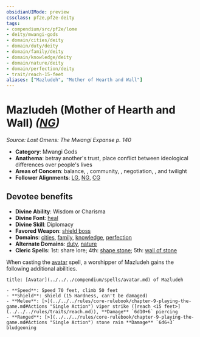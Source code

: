 ```yaml
---
obsidianUIMode: preview
cssclass: pf2e,pf2e-deity
tags:
- compendium/src/pf2e/lome
- deity/mwangi-gods
- domain/cities/deity
- domain/duty/deity
- domain/family/deity
- domain/knowledge/deity
- domain/nature/deity
- domain/perfection/deity
- trait/reach-15-feet
aliases: ["Mazludeh", "Mother of Hearth and Wall"]
---
```

# Mazludeh (Mother of Hearth and Wall) *([NG](../../../rules/traits/neutral-good-b1.md))*  
*Source: Lost Omens: The Mwangi Expanse p. 140*  

- **Category**: Mwangi Gods
- **Anathema**: betray another's trust, place conflict between ideological differences over people's lives
- **Areas of Concern**: balance, , community, , negotiation, , and twilight
- **Follower Alignments**: [LG](../../../rules/traits/lawful-goo-b1.md), [NG](../../../rules/traits/neutral-good-b1.md), [CG](../../../rules/traits/chaotic-good-b1.md)

## Devotee benefits

- **Divine Ability**: Wisdom or Charisma
- **Divine Font**: [heal](../../spells/heal.md)
- **Divine Skill**: Diplomacy
- **Favored Weapon**: [shield boss](../../equipment/items/shield-boss.md)
- **Domains**: [cities](../domains.md#Cities), [family](../domains.md#Family), [knowledge](../domains.md#Knowledge), [perfection](../domains.md#Perfection)
- **Alternate Domains**: [duty](../domains.md#Duty), [nature](../domains.md#Nature)
- **Cleric Spells**: 1st: share lore; 4th: [shape stone](../../spells/shape-stone.md); 5th: [wall of stone](../../spells/wall-of-stone.md)

When casting the [avatar](../../spells/avatar.md) spell, a worshipper of Mazludeh gains the following additional abilities.

```ad-embed-avatar
title: [Avatar](../../../compendium/spells/avatar.md) of Mazludeh

- **Speed**: Speed 70 feet, climb 50 feet
- **Shield**: shield (15 Hardness, can't be damaged)
- **Melee**: [>](../../../rules/core-rulebook/chapter-9-playing-the-game.md#Actions "Single Action") viper strike ([reach <15 feet>](../../../rules/traits/reach.md)), **Damage** `6d10+6` piercing
- **Ranged**: [>](../../../rules/core-rulebook/chapter-9-playing-the-game.md#Actions "Single Action") stone rain **Damage** `6d6+3` bludgeoning
```
